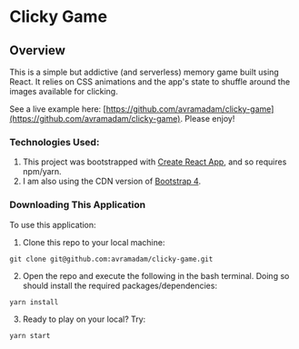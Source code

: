 # Clicky Game

## Overview
This is a simple but addictive (and serverless) memory game built using React. It relies on CSS animations and the app's state to shuffle around the images available for clicking. 

See a live example here: [https://github.com/avramadam/clicky-game](https://github.com/avramadam/clicky-game). Please enjoy!

### Technologies Used:
1. This project was bootstrapped with [Create React App](https://github.com/facebookincubator/create-react-app), and so requires npm/yarn.
2. I am also using the CDN version of [Bootstrap 4](https://getbootstrap.com/).

### Downloading This Application
To use this application:

1. Clone this repo to your local machine:
```
git clone git@github.com:avramadam/clicky-game.git
```
2. Open the repo and execute the following in the bash terminal. Doing so should install the required packages/dependencies:
```
yarn install
```

3. Ready to play on your local? Try:
```
yarn start
```
